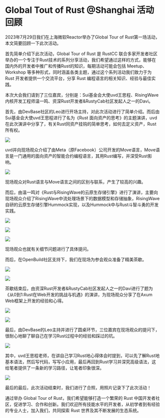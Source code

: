 # Global Tout of Rust @Shanghai 活动回顾



2023年7月29日我们在上海微软Reactor举办了Global Tour of Rust第一场活动，本文简要回顾一下此次活动。



首先简单介绍下此次活动，Global Tour of Rust 是 RustCC 联合多家开发者社区举办的一个专注于Rust技术的系列分享活动，我们希望通过这样的方式，能够在国内外的开发者中推广和传播Rust的知识，每期活动可能会包括 Meetup、Workshop 等多种形式，同时涵盖各类主题，通过这个系列活动我们致力于为 Rust 开发者提供一个交流平台，分享 Rust 编程语言的相关知识、经验与最佳实践。



本次大会我们请到了三位嘉宾，分别是：Sui基金会大使uvd王思程、RisingWave内核开发工程师温一鸣、资深Rust开发者&RustyCab社区发起人之一的Davi。



首先，由DevBase社区的Leo进行开场主持，对此次活动进行了简单介绍。而后由Sui基金会大使uvd王思程进行了名为《Rust 面向资产的思考》的主题演讲，uvd在此次演讲中分享了，有关Rust同资产挂钩的简单思考，如何去定义资产，Rust所有权。

![](https://openbuild-1259776727.cos.ap-shanghai.myqcloud.com/Task/IMG_0F6BB3820FC2-1.jpeg)

uvd并向现场观众介绍了由Meta（原Facebook）公司开发的Move语言，Move语言是一门通用的面向资产的智能合约编程语言，其用Rust编写，并深受Rust影响。

![](https://openbuild-1259776727.cos.ap-shanghai.myqcloud.com/Task/IMG_17543F38D16D-1.jpeg)

现场观众对Rust语言与Move语言之间的区别与联系，产生了较高的兴趣。



而后，由温一鸣对《Rust与RisingWave的云原生存储引擎》进行了演讲，主要向现场观众介绍了RisingWave中流处理场景下的数据模型和存储抽象，RisingWave自研的云原生存储引擎Hummock实现，以及Hummock中与Rust斗智斗勇的开发实践。

![](https://openbuild-1259776727.cos.ap-shanghai.myqcloud.com/Task/IMG_D21DC5731175-1.jpeg)

![](https://openbuild-1259776727.cos.ap-shanghai.myqcloud.com/Task/IMG_99C0B5F48781-1.jpeg)

![](https://openbuild-1259776727.cos.ap-shanghai.myqcloud.com/Task/IMG_ED7C3DDD3DAE-1.jpeg)

现场观众也就有关细节问题进行了具体提问。



而后，在OpenBuild社区支持下，我们在现场为参会观众准备了精美茶歇。



![](https://openbuild-1259776727.cos.ap-shanghai.myqcloud.com/Task/IMG_4175.jpg)

![](https://openbuild-1259776727.cos.ap-shanghai.myqcloud.com/Task/IMG_4173.jpg)





茶歇结束后，由资深Rust开发者&RustyCab社区发起人之一的Davi进行了题为《从0到1:Rust在Web开发的挑战与机遇》的演讲，为现场观众分享了在Axum Web框架上开发的经验和心得。

![](https://openbuild-1259776727.cos.ap-shanghai.myqcloud.com/Task/IMG_4198.jpg)

![](https://openbuild-1259776727.cos.ap-shanghai.myqcloud.com/Task/IMG_4199.jpg)

最后，由DevBase的Leo主持并进行了圆桌环节，三位嘉宾在现场观众的提问下，很耐心地聊了聊自己在学习Rust过程中的经验和踩过的坑。

![](https://openbuild-1259776727.cos.ap-shanghai.myqcloud.com/Task/IMG_4202.jpg)

其中，uvd王思程老师，在讲自己学习Rust地心得体会时提到，可以先了解Rust地基本语法，然后写代码，写写小应用，最后再回到Rust学习并深究高级语法，这给笔者提供了一条新的学习路径，让笔者印象很深。



![](https://openbuild-1259776727.cos.ap-shanghai.myqcloud.com/Task/01b61d3ac9859087db586d47ca2cc456.jpg)

最后的最后，此次活动结束时，我们进行了合照，用照片记录下了此次活动！



通过举办 Global Tour of Rust，我们希望能够打造一个繁荣的 Rust 中国开发者社区，促进学习、合作和创新。我们欢迎所有技能水平的开发者，从初学者到有经验的专业人士，加入我们，共同探索 Rust 世界及其不断发展的生态系统。
